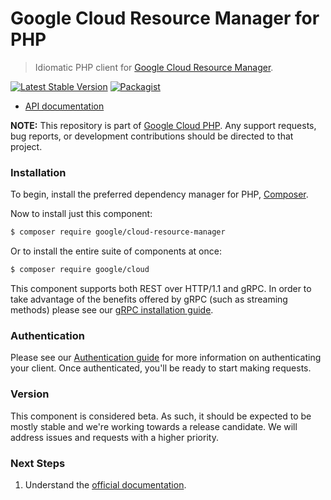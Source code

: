 # Google Cloud Resource Manager for PHP

> Idiomatic PHP client for [Google Cloud Resource Manager](https://cloud.google.com/resource-manager).

[![Latest Stable Version](https://poser.pugx.org/google/cloud-resource-manager/v/stable)](https://packagist.org/packages/google/cloud-resource-manager) [![Packagist](https://img.shields.io/packagist/dm/google/cloud-resource-manager.svg)](https://packagist.org/packages/google/cloud-resource-manager)

* [API documentation](http://googleapis.github.io/google-cloud-php/#/docs/cloud-resource-manager/latest/resourcemanager/readme)

**NOTE:** This repository is part of [Google Cloud PHP](https://github.com/googleapis/google-cloud-php). Any
support requests, bug reports, or development contributions should be directed to
that project.

### Installation

To begin, install the preferred dependency manager for PHP, [Composer](https://getcomposer.org/).

Now to install just this component:

```sh
$ composer require google/cloud-resource-manager
```

Or to install the entire suite of components at once:

```sh
$ composer require google/cloud
```

This component supports both REST over HTTP/1.1 and gRPC. In order to take advantage of the benefits offered by gRPC (such as streaming methods)
please see our [gRPC installation guide](https://cloud.google.com/php/grpc).

### Authentication

Please see our [Authentication guide](https://github.com/googleapis/google-cloud-php/blob/master/AUTHENTICATION.md) for more information
on authenticating your client. Once authenticated, you'll be ready to start making requests.

### Version

This component is considered beta. As such, it should be expected to be mostly
stable and we're working towards a release candidate. We will address issues
and requests with a higher priority.

### Next Steps

1. Understand the [official documentation](https://cloud.google.com/resource-manager/docs).
